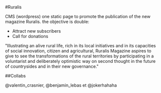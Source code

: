#Ruralis

CMS (wordpress) one static page to promote the publication of the new magazine Ruralis. the objective is double: 

 - Attract new subscribers
 - Call for donations

"Illustrating an alive rural life, rich in its local initiatives and in its capacities of social innovation, citizen and agricultural, Ruralis Magazine aspires to give to see the transformations of the rural territories by participating in a voluntarist and deliberately optimistic way on second thought in the future of countrysides and in their new governance."

##Collabs

@valentin_crasnier, @benjamin_lebas et @jokerhahaha
